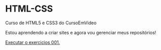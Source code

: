 # HTML-CSS
 Curso de HTML5 e CSS3 do CursoEmVideo

Estou aprendendo a criar sites e agora vou gerenciar meus repositórios!

<a href="https://valteersc.github.io/HTML-CSS/exercicios/ex001/index.html"> Executar o exercicios 001. </a>